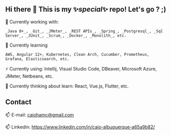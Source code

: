 ## Hi there 👋 This is my ✨_special_✨ repo! Let's go ? ;)

  🔭 Currently working with:
    
    _Java 8+_, _Git_, _JMeter_, _REST APIs_, _Spring_, _Postgresql_, _Sql Server_, _JUnit_, _Scrum_, _Docker_, _Monolith_, etc.
  
  🌱 Currently learning
  
    AWS, Angular 12+, Kubernetes, Clean Arch, Cucumber, Prometheus, Grafana, Elasticsearch, etc.
  
  ⚡ Currently using: Intellij, Visual Studio Code, DBeaver, Microsoft Azure, JMeter, Netbeans, etc.
  
  🤔 Currently thinking about learn: React, Vue.js, Flutter, etc.

Contact
---

  📫 E-mail: caiohamc@gmail.com 
  
  📫 Linkedin: https://www.linkedin.com/in/caio-albuquerque-a65a9b82/
  
